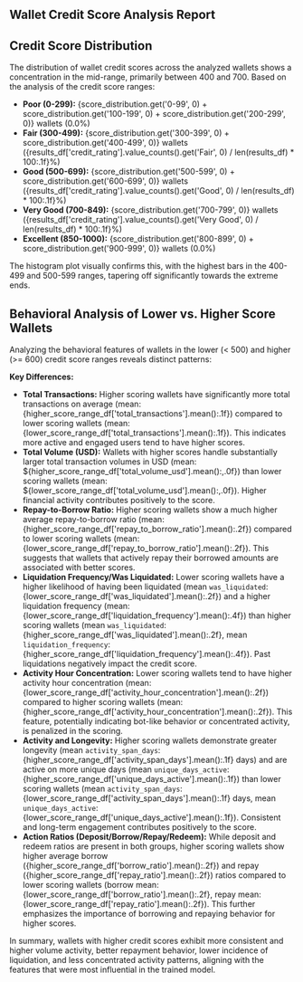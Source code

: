 ## Wallet Credit Score Analysis Report

## Credit Score Distribution

The distribution of wallet credit scores across the analyzed wallets shows a concentration in the mid-range, primarily between 400 and 700.
Based on the analysis of the credit score ranges:

*   **Poor (0-299):** {score_distribution.get('0-99', 0) + score_distribution.get('100-199', 0) + score_distribution.get('200-299', 0)} wallets (0.0%)
*   **Fair (300-499):** {score_distribution.get('300-399', 0) + score_distribution.get('400-499', 0)} wallets ({results_df['credit_rating'].value_counts().get('Fair', 0) / len(results_df) * 100:.1f}%)
*   **Good (500-699):** {score_distribution.get('500-599', 0) + score_distribution.get('600-699', 0)} wallets ({results_df['credit_rating'].value_counts().get('Good', 0) / len(results_df) * 100:.1f}%)
*   **Very Good (700-849):** {score_distribution.get('700-799', 0)} wallets ({results_df['credit_rating'].value_counts().get('Very Good', 0) / len(results_df) * 100:.1f}%)
*   **Excellent (850-1000):** {score_distribution.get('800-899', 0) + score_distribution.get('900-999', 0)} wallets (0.0%)

The histogram plot visually confirms this, with the highest bars in the 400-499 and 500-599 ranges, tapering off significantly towards the extreme ends.

## Behavioral Analysis of Lower vs. Higher Score Wallets

Analyzing the behavioral features of wallets in the lower (< 500) and higher (>= 600) credit score ranges reveals distinct patterns:

**Key Differences:**

*   **Total Transactions:** Higher scoring wallets have significantly more total transactions on average (mean: {higher_score_range_df['total_transactions'].mean():.1f}) compared to lower scoring wallets (mean: {lower_score_range_df['total_transactions'].mean():.1f}). This indicates more active and engaged users tend to have higher scores.
*   **Total Volume (USD):** Wallets with higher scores handle substantially larger total transaction volumes in USD (mean: ${higher_score_range_df['total_volume_usd'].mean():,.0f}) than lower scoring wallets (mean: ${lower_score_range_df['total_volume_usd'].mean():,.0f}). Higher financial activity contributes positively to the score.
*   **Repay-to-Borrow Ratio:** Higher scoring wallets show a much higher average repay-to-borrow ratio (mean: {higher_score_range_df['repay_to_borrow_ratio'].mean():.2f}) compared to lower scoring wallets (mean: {lower_score_range_df['repay_to_borrow_ratio'].mean():.2f}). This suggests that wallets that actively repay their borrowed amounts are associated with better scores.
*   **Liquidation Frequency/Was Liquidated:** Lower scoring wallets have a higher likelihood of having been liquidated (mean `was_liquidated`: {lower_score_range_df['was_liquidated'].mean():.2f}) and a higher liquidation frequency (mean: {lower_score_range_df['liquidation_frequency'].mean():.4f}) than higher scoring wallets (mean `was_liquidated`: {higher_score_range_df['was_liquidated'].mean():.2f}, mean `liquidation_frequency`: {higher_score_range_df['liquidation_frequency'].mean():.4f}). Past liquidations negatively impact the credit score.
*   **Activity Hour Concentration:** Lower scoring wallets tend to have higher activity hour concentration (mean: {lower_score_range_df['activity_hour_concentration'].mean():.2f}) compared to higher scoring wallets (mean: {higher_score_range_df['activity_hour_concentration'].mean():.2f}). This feature, potentially indicating bot-like behavior or concentrated activity, is penalized in the scoring.
*   **Activity and Longevity:** Higher scoring wallets demonstrate greater longevity (mean `activity_span_days`: {higher_score_range_df['activity_span_days'].mean():.1f} days) and are active on more unique days (mean `unique_days_active`: {higher_score_range_df['unique_days_active'].mean():.1f}) than lower scoring wallets (mean `activity_span_days`: {lower_score_range_df['activity_span_days'].mean():.1f} days, mean `unique_days_active`: {lower_score_range_df['unique_days_active'].mean():.1f}). Consistent and long-term engagement contributes positively to the score.
*   **Action Ratios (Deposit/Borrow/Repay/Redeem):** While deposit and redeem ratios are present in both groups, higher scoring wallets show higher average borrow ({higher_score_range_df['borrow_ratio'].mean():.2f}) and repay ({higher_score_range_df['repay_ratio'].mean():.2f}) ratios compared to lower scoring wallets (borrow mean: {lower_score_range_df['borrow_ratio'].mean():.2f}, repay mean: {lower_score_range_df['repay_ratio'].mean():.2f}). This further emphasizes the importance of borrowing and repaying behavior for higher scores.

In summary, wallets with higher credit scores exhibit more consistent and higher volume activity, better repayment behavior, lower incidence of liquidation, and less concentrated activity patterns, aligning with the features that were most influential in the trained model.

